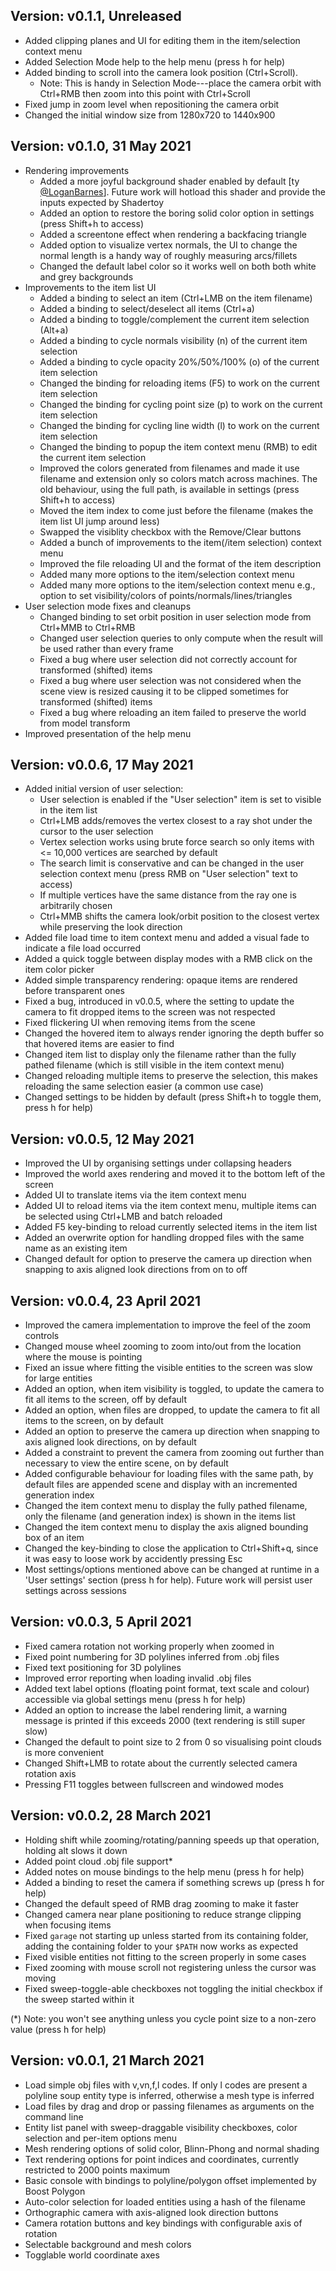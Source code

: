 ## Version: v0.1.1, Unreleased

- Added clipping planes and UI for editing them in the item/selection context menu
- Added Selection Mode help to the help menu (press h for help)
- Added binding to scroll into the camera look position (Ctrl+Scroll).
  - Note: This is handy in Selection Mode---place the camera orbit with Ctrl+RMB then zoom into this point with Ctrl+Scroll
- Fixed jump in zoom level when repositioning the camera orbit
- Changed the initial window size from 1280x720 to 1440x900

## Version: v0.1.0, 31 May 2021

- Rendering improvements
  - Added a more joyful background shader enabled by default [ty [@LoganBarnes](https://github.com/LoganBarnes)]. Future work will hotload this shader and provide the inputs expected by Shadertoy
  - Added an option to restore the boring solid color option in settings (press Shift+h to access)
  - Added a screentone effect when rendering a backfacing triangle
  - Added option to visualize vertex normals, the UI to change the normal length is a handy way of roughly measuring arcs/fillets
  - Changed the default label color so it works well on both both white and grey backgrounds
- Improvements to the item list UI
  - Added a binding to select an item (Ctrl+LMB on the item filename)
  - Added a binding to select/deselect all items (Ctrl+a)
  - Added a binding to toggle/complement the current item selection (Alt+a)
  - Added a binding to cycle normals visibility (n) of the current item selection
  - Added a binding to cycle opacity 20%/50%/100% (o) of the current item selection
  - Changed the binding for reloading items (F5) to work on the current item selection
  - Changed the binding for cycling point size (p) to work on the current item selection
  - Changed the binding for cycling line width (l) to work on the current item selection
  - Changed the binding to popup the item context menu (RMB) to edit the current item selection
  - Improved the colors generated from filenames and made it use filename and extension only so colors match across machines. The old behaviour, using the full path, is available in settings (press Shift+h to access)
  - Moved the item index to come just before the filename (makes the item list UI jump around less)
  - Swapped the visiblity checkbox with the Remove/Clear buttons
  - Added a bunch of  improvements to the item(/item selection) context menu
  - Improved the file reloading UI and the format of the item description
  - Added many more options to the item/selection context menu
  - Added many more options to the item/selection context menu e.g., option to set visibility/colors of points/normals/lines/triangles
- User selection mode fixes and cleanups
  - Changed binding to set orbit position in user selection mode from Ctrl+MMB to Ctrl+RMB
  - Changed user selection queries to only compute when the result will be used rather than every frame
  - Fixed a bug where user selection did not correctly account for transformed (shifted) items
  - Fixed a bug where user selection was not considered when the scene view is resized causing it to be clipped sometimes for transformed (shifted) items
  - Fixed a bug where reloading an item failed to preserve the world from model transform
- Improved presentation of the help menu

## Version: v0.0.6, 17 May 2021

- Added initial version of user selection:
  - User selection is enabled if the "User selection" item is set to visible in the item list
  - Ctrl+LMB adds/removes the vertex closest to a ray shot under the cursor to the user selection
  - Vertex selection works using brute force search so only items with <= 10,000 vertices are searched by default
  - The search limit is conservative and can be changed in the user selection context menu (press RMB on "User selection" text to access)
  - If multiple vertices have the same distance from the ray one is arbitrarily chosen
  - Ctrl+MMB shifts the camera look/orbit position to the closest vertex while preserving the look direction
- Added file load time to item context menu and added a visual fade to indicate a file load occurred
- Added a quick toggle between display modes with a RMB click on the item color picker
- Added simple transparency rendering: opaque items are rendered before transparent ones
- Fixed a bug, introduced in v0.0.5, where the setting to update the camera to fit dropped items to the screen was not respected
- Fixed flickering UI when removing items from the scene
- Changed the hovered item to always render ignoring the depth buffer so that hovered items are easier to find
- Changed item list to display only the filename rather than the fully pathed filename (which is still visible in the item context menu)
- Changed reloading multiple items to preserve the selection, this makes reloading the same selection easier (a common use case)
- Changed settings to be hidden by default (press Shift+h to toggle them, press h for help)

## Version: v0.0.5, 12 May 2021

- Improved the UI by organising settings under collapsing headers
- Improved the world axes rendering and moved it to the bottom left of the screen
- Added UI to translate items via the item context menu
- Added UI to reload items via the item context menu, multiple items can be selected using Ctrl+LMB and batch reloaded
- Added F5 key-binding to reload currently selected items in the item list
- Added an overwrite option for handling dropped files with the same name as an existing item
- Changed default for option to preserve the camera up direction when snapping to axis aligned look directions from on to off

## Version: v0.0.4, 23 April 2021

- Improved the camera implementation to improve the feel of the zoom controls
- Changed mouse wheel zooming to zoom into/out from the location where the mouse is pointing
- Fixed an issue where fitting the visible entities to the screen was slow for large entities
- Added an option, when item visibility is toggled, to update the camera to fit all items to the screen, off by default
- Added an option, when files are dropped, to update the camera to fit all items to the screen, on by default
- Added an option to preserve the camera up direction when snapping to axis aligned look directions, on by default
- Added a constraint to prevent the camera from zooming out further than necessary to view the entire scene, on by default
- Added configurable behaviour for loading files with the same path, by default files are appended scene and display with an incremented generation index
- Changed the item context menu to display the fully pathed filename, only the filename (and generation index) is shown in the items list
- Changed the item context menu to display the axis aligned bounding box of an item
- Changed the key-binding to close the application to Ctrl+Shift+q, since it was easy to loose work by accidently pressing Esc
- Most settings/options mentioned above can be changed at runtime in a 'User settings' section (press h for help). Future work will persist user settings across sessions

## Version: v0.0.3, 5 April 2021

- Fixed camera rotation not working properly when zoomed in
- Fixed point numbering for 3D polylines inferred from .obj files
- Fixed text positioning for 3D polylines
- Improved error reporting when loading invalid .obj files
- Added text label options (floating point format, text scale and colour) accessible via global settings menu (press h for help)
- Added an option to increase the label rendering limit, a warning message is printed if this exceeds 2000 (text rendering is still super slow)
- Changed the default to point size to 2 from 0 so visualising point clouds is more convenient
- Changed Shift+LMB to rotate about the currently selected camera rotation axis
- Pressing F11 toggles between fullscreen and windowed modes

## Version: v0.0.2, 28 March 2021

- Holding shift while zooming/rotating/panning speeds up that operation, holding alt slows it down
- Added point cloud .obj file support*
- Added notes on mouse bindings to the help menu (press h for help)
- Added a binding to reset the camera if something screws up (press h for help)
- Changed the default speed of RMB drag zooming to make it faster
- Changed camera near plane positioning to reduce strange clipping when focusing items
- Fixed `garage` not starting up unless started from its containing folder, adding the containing folder to your `$PATH` now works as expected
- Fixed visible entities not fitting to the screen properly in some cases
- Fixed zooming with mouse scroll not registering unless the cursor was moving
- Fixed sweep-toggle-able checkboxes not toggling the initial checkbox if the sweep started within it

(*) Note: you won't see anything unless you cycle point size to a non-zero value (press h for help)

## Version: v0.0.1, 21 March 2021

- Load simple obj files with v,vn,f,l codes. If only l codes are present a polyline soup entity type is inferred, otherwise a mesh type is inferred
- Load files by drag and drop or passing filenames as arguments on the command line
- Entity list panel with sweep-draggable visibility checkboxes, color selection and per-item options menu
- Mesh rendering options of solid color, Blinn-Phong and normal shading
- Text rendering options for point indices and coordinates, currently restricted to 2000 points maximum
- Basic console with bindings to polyline/polygon offset implemented by Boost Polygon
- Auto-color selection for loaded entities using a hash of the filename
- Orthographic camera with axis-aligned look direction buttons
- Camera rotation buttons and key bindings with configurable axis of rotation
- Selectable background and mesh colors
- Togglable world coordinate axes
